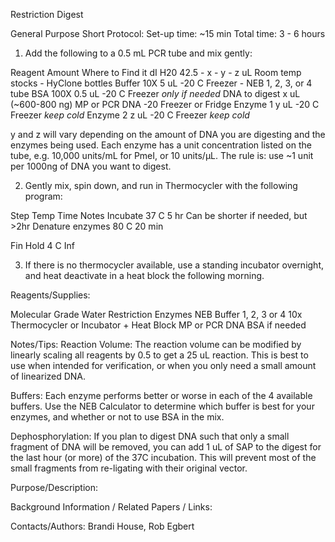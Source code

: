 Restriction Digest

General Purpose Short Protocol:
Set-up time: ~15 min
Total time: 3 - 6 hours

1. Add the following to a 0.5 mL PCR tube and mix gently:


Reagent
Amount
Where to Find it
dI H20
42.5 - x - y - z uL
Room temp stocks - HyClone bottles
Buffer 10X
5 uL
-20 C Freezer - NEB 1, 2, 3, or 4 tube
BSA 100X
0.5 uL
-20 C Freezer *only if needed*
DNA to digest
x uL (~600-800 ng)
MP or PCR DNA -20 Freezer or Fridge
Enzyme 1
y uL
-20 C Freezer *keep cold*
Enzyme 2
z uL
-20 C Freezer *keep cold*

y and z will vary depending on the amount of DNA you are digesting and the enzymes being used. Each enzyme has a unit concentration listed on the tube, e.g. 10,000 units/mL for PmeI, or 10 units/µL. The rule is: use ~1 unit per 1000ng of DNA you want to digest.


2. Gently mix, spin down, and run in Thermocycler with the following program:


Step
Temp
Time
Notes
Incubate
37 C
5 hr
Can be shorter if needed, but >2hr
Denature enzymes
80 C
20 min


Fin Hold
4 C
Inf



3. If there is no thermocycler available, use a standing incubator overnight, and heat deactivate in a heat block the following morning.


Reagents/Supplies:


Molecular Grade Water
Restriction Enzymes
NEB Buffer 1, 2, 3 or 4 10x
Thermocycler or Incubator + Heat Block
MP or PCR DNA
BSA if needed


Notes/Tips:
Reaction Volume:
The reaction volume can be modified by linearly scaling all reagents by 0.5 to get a 25 uL reaction.  This is best to use when intended for verification, or when you only need a small amount of linearized DNA.  

Buffers:
Each enzyme performs better or worse in each of the 4 available buffers.  Use the NEB Calculator to determine which buffer is best for your enzymes, and whether or not to use BSA in the mix.

Dephosphorylation:
If you plan to digest DNA such that only a small fragment of DNA will be removed, you can add 1 uL of SAP to the digest for the last hour (or more) of the 37C incubation.  This will prevent most of the small fragments from re-ligating with their original vector.

Purpose/Description:

Background Information / Related Papers / Links:


Contacts/Authors:
Brandi House, Rob Egbert








